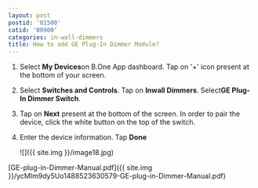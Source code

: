 ```yaml
---
layout: post
postid: '01500'
catid: '00900'
categories: in-wall-dimmers
title: How to add GE Plug-In Dimmer Module?
---
```


1. Select **My Devices**on B.One App dashboard. Tap on &#39;+&#39; icon present at the bottom of your screen.

2. Select **Switches and Controls**. Tap on **Inwall Dimmers**. Select**GE Plug-In Dimmer Switch**.

3. Tap on **Next** present at the bottom of the screen. In order to pair the device, click the white button on the top of the switch.

4. Enter the device information. Tap **Done**

    ![]({{ site.img }}/image18.jpg)

[GE-plug-in-Dimmer-Manual.pdf]({{ site.img }}/ycMIm9dy5Uo1488523630579-GE-plug-in-Dimmer-Manual.pdf)